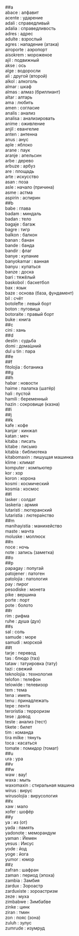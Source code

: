 ##a  
abace : алфавит  
acente : ударение  
adali : справедливый  
adalia : справедливость  
adres : адрес  
adulte : взрослый  
agres : нападение (атака)  
airoporte : аэропорт   
aisokrem : мороженое  
ajil : подвижный  
akse : ось  
alge : водоросли  
ali : другой (второй)  
alkol : алкоголь  
almar : шкаф  
almas : алмаз (бриллиант)  
altar : алтарь  
ama : любить  
amen : согласие  
analis : анализ  
analisa : анализировать  
anime : оживление  
anjil : евангелие  
anten : антенна  
anus : анус  
aple : яблоко  
arane : паук  
aranje : апельсин  
arbe : дерево  
arbuze : арбуз  
are : площадь  
arte : искусство  
asan : поза  
asle : начало (причина)  
asme : астма  
aspirin : аспирин  
##b  
babe : глава  
badam : миндаль  
badan : тело  
bagaje : багаж  
bagre : тигр  
balkon : балкон  
banan : банан  
bande : банда  
bandir : флаг  
banye : купание  
banyokamar : ванная  
banyu : купаться  
banze : доска   
bari : тяжёлый  
baskobol : баскетбол  
bax : язык  
baze : основа (база,  фундамент)  
bil : счёт  
botolefte : левый борт  
boton : пуговица  
botoraite : правый борт   
buke : книга  
##c  
cini : хань  
##d  
destin : судьба  
domi : дома́шний   
dul u tin : пара  
##e  
##f  
fitolojia : ботаника   
##g  
##h  
habar : новости  
haime : палатка (шатёр)  
hali : пустой  
hamili : беременный  
hazin : сокровище (казна)  
##i  
##j  
##k  
kafe : кофе  
kanjar : кинжал  
katan : меч  
kitaba : писать  
kitabe : письмо  
kitabia : библиотека  
kitabomaxin : пишущая машинка  
klime : климат  
komputer : компьютер  
kor : хор  
koron : корона  
kosmi : космический  
kosmia : космос  
##l  
lasker : солдат  
laskeria : армия  
lutaristi : лютеранский  
lutaristia : лютера́нство   
##m  
manihayistia : манихейство  
maste : мачта  
moluske : моллюск  
##n  
noce : ночь  
note : запись (заметка)  
##o  
##p  
papagay : попугай  
patojener : патоген  
patolojia : патология  
pay : пирог  
pesodiske : монета  
pike : вершина  
porte : порт  
pote : болото  
##r  
rim : рифма  
ruhe : душа (дух)  
##s  
sal : соль  
samude : море   
samudi : морской   
##t  
tarje : перевод  
tas : блюдо (таз)  
tataw : татуировка (тату)  
tazi : свежий  
teknolojia : технология  
telofon : телефон  
telowide : телевизор  
tem : тема  
tena : иметь  
tenu : принадлежать  
tepe : лента  
teroristia : терроризм  
tese : довод  
teste : анализ (тест)  
tikete : билет  
tim : команда  
tira milke : тянуть  
toca : касаться  
tomate : помидор (томат)  
##u  
ura : ура  
##v  
##w  
waw : вау!  
waxa : мыть  
waxomaxin : стиральная машина  
wirus : вирус  
wirusolojia : вирусология  
##x  
xaw : мало  
xofer : шофёр  
##y  
ya : из (от)  
yada : память  
yadonote : меморандум   
yaman : Йемен  
yesus : Иисус  
yode : йод  
yoge : йога  
yumor : юмор  
##z  
zafran : шафран  
zaman : период (эпоха)   
zambia : Замбия  
zardux : Зороастр  
zarduxiste : зороастризм  
zeze : муха  
zimbabwe : Зимбабве  
zinke : цинк  
ziran : тмин  
zon : пояс (зона)  
zuluh : зулус  
zumrude : изумруд  
